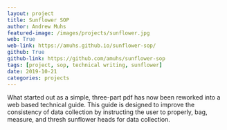 ```yaml
---
layout: project
title: Sunflower SOP
author: Andrew Muhs
featured-image: /images/projects/sunflower.jpg
web: True
web-link: https://amuhs.github.io/sunflower-sop/
github: True
github-link: https://github.com/amuhs/sunflower-sop
tags: [project, sop, technical writing, sunflower]
date: 2019-10-21
categories: projects
---
```


What started out as a simple, three-part pdf has now been reworked into a web based technical guide. This guide is designed to improve the consistency of data collection by instructing the user to properly, bag, measure, and thresh sunflower heads for data collection.
